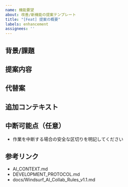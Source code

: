 ```yaml
---
name: 機能要望
about: 改善/新機能の提案テンプレート
title: "[Feat] 提案の概要"
labels: enhancement
assignees: ''
---
```


## 背景/課題

## 提案内容

## 代替案

## 追加コンテキスト

## 中断可能点（任意）
- 作業を中断する場合の安全な区切りを明記してください

## 参考リンク
- AI_CONTEXT.md
- DEVELOPMENT_PROTOCOL.md
- docs/Windsurf_AI_Collab_Rules_v1.1.md
